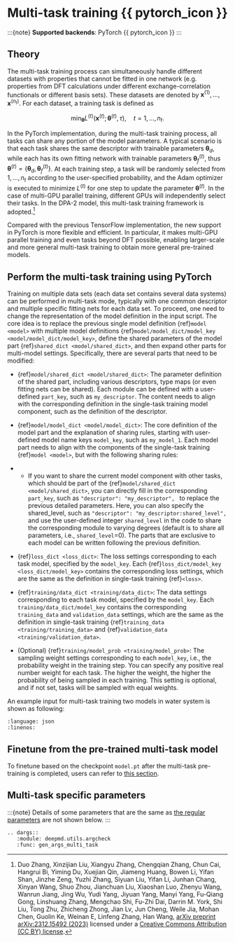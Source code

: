 # Multi-task training {{ pytorch_icon }}

:::{note}
**Supported backends**: PyTorch {{ pytorch_icon }}
:::

<!-- we plan to drop TensorFlow backend multi-task training. Replace with the PyTorch one -->

## Theory

The multi-task training process can simultaneously handle different datasets with properties that cannot be fitted in one network (e.g. properties from DFT calculations under different exchange-correlation functionals or different basis sets).
These datasets are denoted by $\boldsymbol x^{(1)}, \dots, \boldsymbol x^{(n_t)}$.
For each dataset, a training task is defined as

```math
    \min_{\boldsymbol \theta}   L^{(t)} (\boldsymbol x^{(t)}; \boldsymbol  \theta^{(t)}, \tau), \quad t=1, \dots, n_t.
```

In the PyTorch implementation, during the multi-task training process, all tasks can share any portion of the model parameters.
A typical scenario is that each task shares the same descriptor with trainable parameters $\boldsymbol{\theta}_ {d}$, while each has its own fitting network with trainable parameters $\boldsymbol{\theta}_ f^{(t)}$, thus
$\boldsymbol{\theta}^{(t)} = \{ \boldsymbol{\theta}_ {d} , \boldsymbol{\theta}_ {f}^{(t)} \}$.
At each training step, a task will be randomly selected from ${1, \dots, n_t}$ according to the user-specified probability,
and the Adam optimizer is executed to minimize $L^{(t)}$ for one step to update the parameter $\boldsymbol \theta^{(t)}$.
In the case of multi-GPU parallel training, different GPUs will independently select their tasks.
In the DPA-2 model, this multi-task training framework is adopted.[^1]

[^1]: Duo Zhang, Xinzijian Liu, Xiangyu Zhang, Chengqian Zhang, Chun Cai, Hangrui Bi, Yiming Du, Xuejian Qin, Jiameng Huang, Bowen Li, Yifan Shan, Jinzhe Zeng, Yuzhi Zhang, Siyuan Liu, Yifan Li, Junhan Chang, Xinyan Wang, Shuo Zhou, Jianchuan Liu, Xiaoshan Luo, Zhenyu Wang, Wanrun Jiang, Jing Wu, Yudi Yang, Jiyuan Yang, Manyi Yang, Fu-Qiang Gong, Linshuang Zhang, Mengchao Shi, Fu-Zhi Dai, Darrin M. York, Shi Liu, Tong Zhu, Zhicheng Zhong, Jian Lv, Jun Cheng, Weile Jia, Mohan Chen, Guolin Ke, Weinan E, Linfeng Zhang, Han Wang, [arXiv preprint arXiv:2312.15492 (2023)](https://arxiv.org/abs/2312.15492) licensed under a [Creative Commons Attribution (CC BY) license](http://creativecommons.org/licenses/by/4.0/).

Compared with the previous TensorFlow implementation, the new support in PyTorch is more flexible and efficient.
In particular, it makes multi-GPU parallel training and even tasks beyond DFT possible,
enabling larger-scale and more general multi-task training to obtain more general pre-trained models.

## Perform the multi-task training using PyTorch

Training on multiple data sets (each data set contains several data systems) can be performed in multi-task mode,
typically with one common descriptor and multiple specific fitting nets for each data set.
To proceed, one need to change the representation of the model definition in the input script.
The core idea is to replace the previous single model definition {ref}`model <model>` with multiple model definitions {ref}`model/model_dict/model_key <model/model_dict/model_key>`,
define the shared parameters of the model part {ref}`shared_dict <model/shared_dict>`, and then expand other parts for multi-model settings.
Specifically, there are several parts that need to be modified:

- {ref}`model/shared_dict <model/shared_dict>`: The parameter definition of the shared part, including various descriptors,
  type maps (or even fitting nets can be shared). Each module can be defined with a user-defined `part_key`, such as `my_descriptor`.
  The content needs to align with the corresponding definition in the single-task training model component, such as the definition of the descriptor.

- {ref}`model/model_dict <model/model_dict>`: The core definition of the model part and the explanation of sharing rules,
  starting with user-defined model name keys `model_key`, such as `my_model_1`.
  Each model part needs to align with the components of the single-task training {ref}`model <model>`, but with the following sharing rules:
- - If you want to share the current model component with other tasks, which should be part of the {ref}`model/shared_dict <model/shared_dict>`,
    you can directly fill in the corresponding `part_key`, such as
    `"descriptor": "my_descriptor", `
    to replace the previous detailed parameters. Here, you can also specify the shared_level, such as
    `"descriptor": "my_descriptor:shared_level", `
    and use the user-defined integer `shared_level` in the code to share the corresponding module to varying degrees
    (default is to share all parameters, i.e., `shared_level`=0).
    The parts that are exclusive to each model can be written following the previous definition.

- {ref}`loss_dict <loss_dict>`: The loss settings corresponding to each task model, specified by the `model_key`.
  Each {ref}`loss_dict/model_key <loss_dict/model_key>` contains the corresponding loss settings,
  which are the same as the definition in single-task training {ref}`<loss>`.

- {ref}`training/data_dict <training/data_dict>`: The data settings corresponding to each task model, specified by the `model_key`.
  Each `training/data_dict/model_key` contains the corresponding `training_data` and `validation_data` settings,
  which are the same as the definition in single-task training {ref}`training_data <training/training_data>` and {ref}`validation_data <training/validation_data>`.

- (Optional) {ref}`training/model_prob <training/model_prob>`: The sampling weight settings corresponding to each `model_key`, i.e., the probability weight in the training step.
  You can specify any positive real number weight for each task. The higher the weight, the higher the probability of being sampled in each training.
  This setting is optional, and if not set, tasks will be sampled with equal weights.

An example input for multi-task training two models in water system is shown as following:

```{literalinclude} ../../examples/water_multi_task/pytorch_example/input_torch.json
:language: json
:linenos:
```

## Finetune from the pre-trained multi-task model

To finetune based on the checkpoint `model.pt` after the multi-task pre-training is completed,
users can refer to [this section](./finetuning.md#fine-tuning-from-a-multi-task-pre-trained-model).

## Multi-task specific parameters

:::{note}
Details of some parameters that are the same as [the regular parameters](./train-input.rst) are not shown below.
:::

```{eval-rst}
.. dargs::
   :module: deepmd.utils.argcheck
   :func: gen_args_multi_task
```
